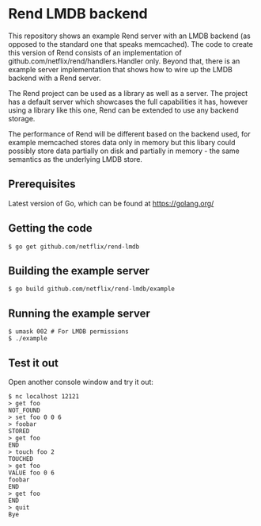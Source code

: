 # Rend LMDB backend

This repository shows an example Rend server with an LMDB backend (as opposed to the standard one
that speaks memcached). The code to create this version of Rend consists of an implementation of
github.com/netflix/rend/handlers.Handler only. Beyond that, there is an example server
implementation that shows how to wire up the LMDB backend with a Rend server.

The Rend project can be used as a library as well as a server. The project has a default server
which showcases the full capabilities it has, however using a library like this one, Rend can be
extended to use any backend storage.

The performance of Rend will be different based on the backend used, for example memcached stores
data only in memory but this libary could possibly store data partially on disk and partially in
memory - the same semantics as the underlying LMDB store.

## Prerequisites

Latest version of Go, which can be found at https://golang.org/

## Getting the code

`$ go get github.com/netflix/rend-lmdb`

## Building the example server

`$ go build github.com/netflix/rend-lmdb/example`

## Running the example server

```
$ umask 002 # For LMDB permissions
$ ./example
```

## Test it out

Open another console window and try it out:

```
$ nc localhost 12121
> get foo
NOT_FOUND
> set foo 0 0 6
> foobar
STORED
> get foo
END
> touch foo 2
TOUCHED
> get foo
VALUE foo 0 6
foobar
END
> get foo
END
> quit
Bye
```
